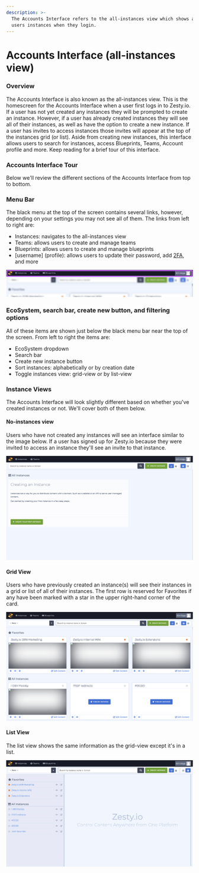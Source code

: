 ```yaml
---
description: >-
  The Accounts Interface refers to the all-instances view which shows all of a
  users instances when they login.
---
```


# Accounts Interface \(all-instances view\)

### **Overview**

The Accounts Interface is also known as the all-instances view. This is the homescreen for the Accounts Interface when a user first logs in to Zesty.io. If a user has not yet created any instances they will be prompted to create an instance. However, if a user has already created instances they will see all of their instances, as well as have the option to create a new instance. If a user has invites to access instances those invites will appear at the top of the instances grid \(or list\). Aside from creating new instances,  this interface allows users to search for instances, access Blueprints, Teams, Account profile and more. Keep reading for a brief tour of this interface.

### Accounts Interface Tour

Below we'll review the different sections of the Accounts Interface from top to bottom.

### Menu Bar

The black menu at the top of the screen contains several links, however, depending on your settings you may not see all of them. The links from left to right are:

* Instances: navigates to the all-instances view
* Teams: allows users to create and manage teams
* Blueprints: allows users to create and manage blueprints
* \[username\] \(profile\): allows users to update their password, add [2FA](https://zesty.org/services/web-engine/guides/how-to-set-up-two-factor-authentication), and more

![Menu bar outlined in purple at the top of the screen.](../../.gitbook/assets/accounts-menu-bar.png)

### EcoSystem, search bar, create new button, and filtering options

All of these items are shown just below the black menu bar near the top of the screen. From left to right the items are:

* EcoSystem dropdown
* Search bar
* Create new instance button
* Sort instances: alphabetically or by creation date
* Toggle instances view: grid-view or by list-view

### Instance Views

The Accounts Interface will look slightly different based on whether you've created instances or not. We'll cover both of them below. 

#### No-instances view

Users who have not created any instances will see an interface similar to the image below. If a user has signed up for Zesty.io because they were invited to access an instance they'll see an invite to that instance. 

![Accounts Interface create-an-instance card.](../../.gitbook/assets/new-account-accounts-interface.png)

#### Grid View

Users who have previously created an instance\(s\) will see their instances in a grid or list of all of their instances. The first row is reserved for Favorites if any have been marked with a star in the upper right-hand corner of the card. 

![Accounts Interface grid-view shows instances on blocks or cards.](../../.gitbook/assets/instance-created-interface.png)

#### List View

The list view shows the same information as the grid-view except it's in a list.

![Accounts Interface list-view shows instances in a list.](../../.gitbook/assets/instances-created-list-view.png)

